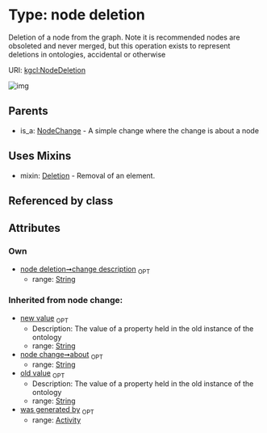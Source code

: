 
# Type: node deletion


Deletion of a node from the graph. Note it is recommended nodes are obsoleted and never merged, but this operation exists to represent deletions in ontologies, accidental or otherwise

URI: [kgcl:NodeDeletion](http://w3id.org/kgclNodeDeletion)


![img](http://yuml.me/diagram/nofunky;dir:TB/class/[NodeDeletion&#124;change_description:string%20%3F;about(i):string%20%3F;old_value(i):string%20%3F;new_value(i):string%20%3F]uses%20-.->[Deletion],[NodeChange]^-[NodeDeletion],[NodeChange],[Deletion],[Activity])

## Parents

 *  is_a: [NodeChange](NodeChange.md) - A simple change where the change is about a node

## Uses Mixins

 *  mixin: [Deletion](Deletion.md) - Removal of an element.

## Referenced by class


## Attributes


### Own

 * [node deletion➞change description](node_deletion_change_description.md)  <sub>OPT</sub>
    * range: [String](types/String.md)

### Inherited from node change:

 * [new value](new_value.md)  <sub>OPT</sub>
    * Description: The value of a property held in the old instance of the ontology
    * range: [String](types/String.md)
 * [node change➞about](node_change_about.md)  <sub>OPT</sub>
    * range: [String](types/String.md)
 * [old value](old_value.md)  <sub>OPT</sub>
    * Description: The value of a property held in the old instance of the ontology
    * range: [String](types/String.md)
 * [was generated by](was_generated_by.md)  <sub>OPT</sub>
    * range: [Activity](Activity.md)
